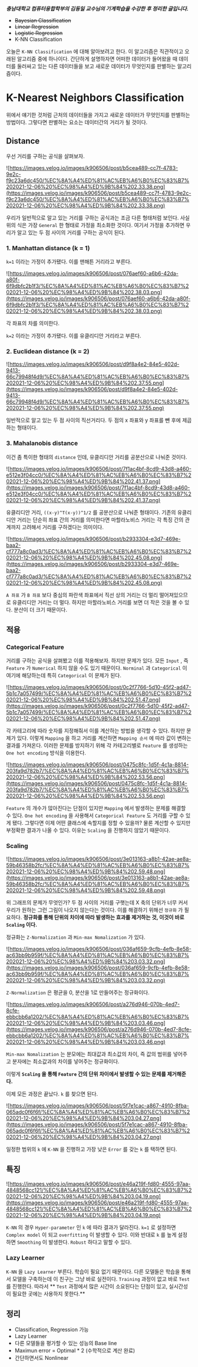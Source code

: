 ***충남대학교 컴퓨터융합학부의 김동일 교수님의 기계학습을 수강한 후 정리한 글입니다.***

- ~~Bayesian Classification~~
- ~~Linear Regression~~
- ~~Logistic Regression~~
- K-NN Classification

오늘은 `K-NN Classification` 에 대해 알아보려고 한다. 이 알고리즘은 직관적이고 오래된 알고리즘 중에 하나이다. 간단하게 설명하자면 어떠한 데이터가 들어왔을 때 데이터를 둘러싸고 있는 다른 데이터들을 보고 새로운 데이터가 무엇인지를 판별하는 알고리즘이다.

# K-Nearest Neighbors Classification

위에서 얘기한 것처럼 근처의 데이터들을 가지고 새로운 데이터가 무엇인지를 판별하는 방법이다. 그렇다면 판별하는 요소는 데이터간의 거리가 될 것이다.

## Distance

우선 거리를 구하는 공식을 살펴보자.

![https://images.velog.io/images/k906506/post/b5cea489-cc7f-4783-9e2c-f9c23a6dc450/%EC%8A%A4%ED%81%AC%EB%A6%B0%EC%83%B7%202021-12-06%20%EC%98%A4%ED%9B%84%202.33.38.png](https://images.velog.io/images/k906506/post/b5cea489-cc7f-4783-9e2c-f9c23a6dc450/%EC%8A%A4%ED%81%AC%EB%A6%B0%EC%83%B7%202021-12-06%20%EC%98%A4%ED%9B%84%202.33.38.png)

우리가 일반적으로 알고 있는 거리를 구하는 공식과는 조금 다른 형태처럼 보인다. 사실 위의 식은 가장 `General` 한 형태로 가정을 최소화한 것이다. 여기서 가정을 추가하면 우리가 알고 있는 두 점 사이의 거리를 구하는 공식이 된다.

### 1. Manhattan distance (k = 1)

`k=1` 이라는 가정이 추가됐다. 이를 맨해튼 거리라고 부른다.

![https://images.velog.io/images/k906506/post/076aef60-a6b6-42da-a80f-6f9dbfc2b1f3/%EC%8A%A4%ED%81%AC%EB%A6%B0%EC%83%B7%202021-12-06%20%EC%98%A4%ED%9B%84%202.38.03.png](https://images.velog.io/images/k906506/post/076aef60-a6b6-42da-a80f-6f9dbfc2b1f3/%EC%8A%A4%ED%81%AC%EB%A6%B0%EC%83%B7%202021-12-06%20%EC%98%A4%ED%9B%84%202.38.03.png)

각 좌표의 차를 의미한다.

`k=2` 이라는 가정이 추가됐다. 이를 유클리디안 거리라고 부른다.

### 2. Euclidean distance (k = 2)

![https://images.velog.io/images/k906506/post/d9f8a4e2-84e5-402d-9413-66c79948f4d9/%EC%8A%A4%ED%81%AC%EB%A6%B0%EC%83%B7%202021-12-06%20%EC%98%A4%ED%9B%84%202.37.55.png](https://images.velog.io/images/k906506/post/d9f8a4e2-84e5-402d-9413-66c79948f4d9/%EC%8A%A4%ED%81%AC%EB%A6%B0%EC%83%B7%202021-12-06%20%EC%98%A4%ED%9B%84%202.37.55.png)

일반적으로 알고 있는 두 점 사이의 직선거리다. 두 점의 x 좌표와 y 좌표를 뺀 후에 제곱하는 형태이다.

### 3. Mahalanobis distance

이건 좀 특이한 형태의 `distance` 인데, 유클리디안 거리를 공분산으로 나눠준 것이다.

![https://images.velog.io/images/k906506/post/7f1ac4bf-8cd9-43d8-a460-e512e3f04cc0/%EC%8A%A4%ED%81%AC%EB%A6%B0%EC%83%B7%202021-12-06%20%EC%98%A4%ED%9B%84%202.41.37.png](https://images.velog.io/images/k906506/post/7f1ac4bf-8cd9-43d8-a460-e512e3f04cc0/%EC%8A%A4%ED%81%AC%EB%A6%B0%EC%83%B7%202021-12-06%20%EC%98%A4%ED%9B%84%202.41.37.png)

유클리디안 거리, `((x-y)^T(x-y))^1/2` 를 공분산으로 나눠준 형태이다. 기존의 유클리디안 거리는 단순히 좌표 간의 거리를 의미한다면 마할라노비스 거리는 각 특징 간의 관계까지 고려해서 거리를 구하겠다는 의미이다.

![https://images.velog.io/images/k906506/post/b2933304-e3d7-469e-baa2-cf777a8c0ad3/%EC%8A%A4%ED%81%AC%EB%A6%B0%EC%83%B7%202021-12-06%20%EC%98%A4%ED%9B%84%202.45.08.png](https://images.velog.io/images/k906506/post/b2933304-e3d7-469e-baa2-cf777a8c0ad3/%EC%8A%A4%ED%81%AC%EB%A6%B0%EC%83%B7%202021-12-06%20%EC%98%A4%ED%9B%84%202.45.08.png)

`A 좌표` 가 `B 좌표` 보다 중심의 파란색 좌표에서 직선 상의 거리는 더 멀리 떨어져있으므로 유클리디안 거리는 더 멀다. 하지만 마할라노비스 거리를 보면 더 작은 것을 볼 수 있다. 분산이 더 크기 때문이다.

## 적용

### Categorical Feature

거리를 구하는 공식을 살펴봤고 이를 적용해보자. 하지만 문제가 있다. 모든 `Input` , 즉 `Feature` 가 `Numerical` 하지 않을 수도 있기 때문이다. `Norminal` 과 `Categorical` 이 여기에 해당하는데 특히 `Categorical` 이 문제가 된다.

![https://images.velog.io/images/k906506/post/0c2f7766-5d10-45f2-ad47-5b1c7a057499/%EC%8A%A4%ED%81%AC%EB%A6%B0%EC%83%B7%202021-12-06%20%EC%98%A4%ED%9B%84%202.51.47.png](https://images.velog.io/images/k906506/post/0c2f7766-5d10-45f2-ad47-5b1c7a057499/%EC%8A%A4%ED%81%AC%EB%A6%B0%EC%83%B7%202021-12-06%20%EC%98%A4%ED%9B%84%202.51.47.png)

각 카테고리에 따라 숫자를 지정해줘서 이를 계산하는 방법을 생각할 수 있다. 하지만 문제가 있다. 이렇게 `Mapping` 을 하고 거리를 계산하면 `Mapping 순서` 에 따라 값이 변하는 결과를 가져온다. 이러한 문제를 방지하기 위해 각 카테고리별로 `Feature` 를 생성하는 `One hot encoding` 방식을 이용한다.

![https://images.velog.io/images/k906506/post/0475c8fc-1d5f-4c1a-8814-203fa9d782b7/%EC%8A%A4%ED%81%AC%EB%A6%B0%EC%83%B7%202021-12-06%20%EC%98%A4%ED%9B%84%202.53.56.png](https://images.velog.io/images/k906506/post/0475c8fc-1d5f-4c1a-8814-203fa9d782b7/%EC%8A%A4%ED%81%AC%EB%A6%B0%EC%83%B7%202021-12-06%20%EC%98%A4%ED%9B%84%202.53.56.png)

`Feature` 의 개수가 많아진다는 단점이 있지만 `Mapping` 에서 발생하는 문제를 해결할 수 있다. `One hot encoding` 을 사용해서 `Categorical Feature` 도 거리를 구할 수 있게 됐다. 그렇다면 이제 어떤 클래스에 속할지를 정할 수 있을까? 물론 계산할 수 있지만 부정확한 결과가 나올 수 있다. 이유는 `Scaling` 을 진행하지 않았기 때문이다.

### Scaling

![https://images.velog.io/images/k906506/post/3e013163-a8b1-42ae-ae8a-59b46358b2fc/%EC%8A%A4%ED%81%AC%EB%A6%B0%EC%83%B7%202021-12-06%20%EC%98%A4%ED%9B%84%202.59.48.png](https://images.velog.io/images/k906506/post/3e013163-a8b1-42ae-ae8a-59b46358b2fc/%EC%8A%A4%ED%81%AC%EB%A6%B0%EC%83%B7%202021-12-06%20%EC%98%A4%ED%9B%84%202.59.48.png)

위 그래프의 문제가 무엇인가? 두 점 사이의 거리를 구햇는데 X 축의 단위가 너무 커서 우리가 원하는 그런 그림이 나오지 않는다는 것이다. 이를 해결하기 위해선 `정규화` 가 필요하다. **정규화를 통해 단위의 차이에 따라 발생하는 효과를 제거하는 것, 이것이 바로 `Scaling` 이다.**

정규화는 `Z-Normalization` 과 `Min-max Nomalization` 가 있다.

![https://images.velog.io/images/k906506/post/036af659-9cfb-4efb-8e58-ac63bb9b959f/%EC%8A%A4%ED%81%AC%EB%A6%B0%EC%83%B7%202021-12-06%20%EC%98%A4%ED%9B%84%203.03.32.png](https://images.velog.io/images/k906506/post/036af659-9cfb-4efb-8e58-ac63bb9b959f/%EC%8A%A4%ED%81%AC%EB%A6%B0%EC%83%B7%202021-12-06%20%EC%98%A4%ED%9B%84%203.03.32.png)

`Z-Normalization` 은 평균을 0, 분산을 1로 만들어주는 정규화이다.

![https://images.velog.io/images/k906506/post/a276d946-070b-4ed7-8cfe-ebbcbb6a1202/%EC%8A%A4%ED%81%AC%EB%A6%B0%EC%83%B7%202021-12-06%20%EC%98%A4%ED%9B%84%203.03.46.png](https://images.velog.io/images/k906506/post/a276d946-070b-4ed7-8cfe-ebbcbb6a1202/%EC%8A%A4%ED%81%AC%EB%A6%B0%EC%83%B7%202021-12-06%20%EC%98%A4%ED%9B%84%203.03.46.png)

`Min-max Nomalization` 는 분모에는 최대값과 최소값의 차이, 즉 값의 범위를 넣어주고 분자에는 최소값과의 차이를 넣어주는 정규화이다.

이렇게 **`Scaling` 을 통해 `Feature` 간의 단위 차이에서 발생할 수 있는 문제를 제거해준다.**

이제 모든 과정은 끝났다. `k` 를 찾으면 된다.

![https://images.velog.io/images/k906506/post/5f7e1cac-a867-4910-8fba-065adc0f6f6f/%EC%8A%A4%ED%81%AC%EB%A6%B0%EC%83%B7%202021-12-06%20%EC%98%A4%ED%9B%84%203.04.27.png](https://images.velog.io/images/k906506/post/5f7e1cac-a867-4910-8fba-065adc0f6f6f/%EC%8A%A4%ED%81%AC%EB%A6%B0%EC%83%B7%202021-12-06%20%EC%98%A4%ED%9B%84%203.04.27.png)

일정한 범위의 `k` 에 `K-NN` 을 진행하고 가장 낮은 `Error` 를 갖는 `k` 를 택하면 된다.

## 특징

![https://images.velog.io/images/k906506/post/e46a219f-fd80-4555-97aa-4848568cc121/%EC%8A%A4%ED%81%AC%EB%A6%B0%EC%83%B7%202021-12-06%20%EC%98%A4%ED%9B%84%203.04.19.png](https://images.velog.io/images/k906506/post/e46a219f-fd80-4555-97aa-4848568cc121/%EC%8A%A4%ED%81%AC%EB%A6%B0%EC%83%B7%202021-12-06%20%EC%98%A4%ED%9B%84%203.04.19.png)

`K-NN` 의 경우 `Hyper-parameter` 인 `k` 에 따라 결과가 달라진다. `k=1` 로 설정하면 `Complex model` 이 되고 `overfitting` 이 발생할 수 있다. 이와 반대로 `k` 를 높게 설정하면 `Smoothing` 이 발생한다. `Robust` 하다고 말할 수 있다.

### Lazy Learner

`K-NN` 을 `Lazy Learner` 부른다. 학습이 필요 없기 때문이다. 다른 모델들은 학습을 통해서 모델을 구축하는데 이 친구는 그냥 바로 실전이다. `Training` 과정이 없고 바로 `Test` 를 진행한다. 따라서 ** `Test` 과정에서 많은 시간이 소요된다는 단점이 있고, 실시간성이 필요한 곳에는 사용하지 못한다.**

## 정리

- Classification, Regression 가능
- Lazy Learner
- 다른 모델들을 평가할 수 있는 성능의 Base line
- Maximun error = Optimal * 2 (수학적으로 계산 완료)
- 간단하면서도 Nonlinear
